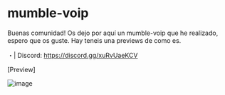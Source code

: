 # mumble-voip

Buenas comunidad! Os dejo por aquí un mumble-voip que he realizado, espero que os guste. Hay teneis una previews de como es.

・| Discord: https://discord.gg/xuRvUaeKCV

[Preview]

![image](https://user-images.githubusercontent.com/103532607/163737140-180c54cf-5d83-494d-ba6e-fae31fe780f3.png)
